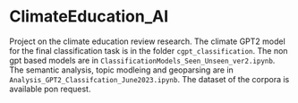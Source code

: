 # ClimateEducation_AI
Project on the climate education review research. The climate GPT2 model for the final classification task is in the folder  `cgpt_classification`. The non gpt based models are in `ClassificationModels_Seen_Unseen_ver2.ipynb`. The semantic analysis, topic modleing and geoparsing are in `Analysis_GPT2_Classifcation_June2023.ipynb`.
The dataset of the corpora is available pon request. 
